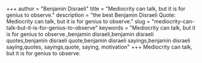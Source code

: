 +++
author = "Benjamin Disraeli"
title = "Mediocrity can talk, but it is for genius to observe."
description = "the best Benjamin Disraeli Quote: Mediocrity can talk, but it is for genius to observe."
slug = "mediocrity-can-talk-but-it-is-for-genius-to-observe"
keywords = "Mediocrity can talk, but it is for genius to observe.,benjamin disraeli,benjamin disraeli quotes,benjamin disraeli quote,benjamin disraeli sayings,benjamin disraeli saying,quotes, sayings,quote, saying, motivation"
+++
Mediocrity can talk, but it is for genius to observe.
